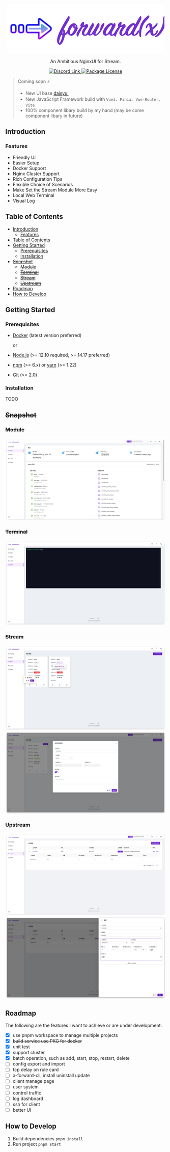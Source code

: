 <div align="center">
  <img src="./packages/view/public/pro_icon.svg" alt="">
  <p align="center">An Ambitious NginxUI for Stream.</p>
  <a href="https://discord.gg/TzewJWf94K"> <img src="https://img.shields.io/discord/878241940888489984.svg?logo=discord&style=flat-square" alt="Discord Link" /> </a>
  <a href="https://github.com/ZingerLittleBee/x-forward/blob/main/LICENSE" target="_blank"><img src="https://img.shields.io/npm/l/@nestjs/core.svg" alt="Package License" /></a>
</div>

> Coming soon ⚡️
>
> -   New UI base [daisyui](https://github.com/saadeghi/daisyui)
> -   New JavaScript Framework build with `Vue3`、`Pinia`、`Vue-Router`、`Vite`
> -   100% component libary build by my hand (may be come component libary in future)

## Introduction

### Features

-   Friendly UI
-   Easier Setup
-   Docker Support
-   Nginx Cluster Support
-   Rich Configuration Tips
-   Flexible Choice of Scenarios
-   Make Set the Stream Module More Easy
-   Local Web Terminal
-   Visual Log

## Table of Contents

-   [Introduction](#introduction)
    -   [Features](#features)
-   [Table of Contents](#table-of-contents)
-   [Getting Started](#getting-started)
    -   [Prerequisites](#prerequisites)
    -   [Installation](#installation)
-   [~~Snapshot~~](#snapshot)
    -   [~~Module~~](#module)
    -   [~~Terminal~~](#terminal)
    -   [~~Stream~~](#stream)
    -   [~~Upstream~~](#upstream)
-   [Roadmap](#roadmap)
-   [How to Develop](#how-to-develop)

## Getting Started

### Prerequisites

-   [Docker](https://docs.docker.com/engine/install/) (latest version preferred)

    or

-   [Node.js](https://nodejs.org) (>= 12.10 required, >= 14.17 preferred)
-   [npm](https://www.npmjs.com) (>= 6.x) or [yarn](https://yarnpkg.com) (>= 1.22)
-   [Git](https://git-scm.com) (>= 2.0)

### Installation

TODO

## ~~Snapshot~~

### ~~Module~~

![module](./snapshot/module.png)

### ~~Terminal~~

![local terminal](./snapshot/terminal.png)

### ~~Stream~~

![stream-list](./snapshot/stream.png)
![stream-modify](./snapshot/modify-stream.png)

### ~~Upstream~~

![upstream](./snapshot/upstream.png)
![upstream-modify](./snapshot/modify-upstream.png)

## Roadmap

The following are the features I want to achieve or are under development:

-   [x] use pnpm workspace to manage multiple projects
-   [x] ~~build service use PKG for docker~~
-   [x] unit test
-   [x] support cluster
-   [x] batch operation, such as add, start, stop, restart, delete
-   [ ] config export and import
-   [ ] tcp delay on rule card
-   [ ] x-forward-cli, install uninstall update
-   [ ] client manage page
-   [ ] user system
-   [ ] control traffic
-   [ ] log dashboard
-   [ ] ssh for client
-   [ ] better UI

## How to Develop

1. Build dependencies
   `pnpm install`
2. Run project
   `pnpm start`
